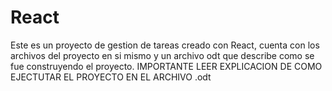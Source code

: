 # React
Este es un proyecto de gestion de tareas creado con React, cuenta con los archivos del proyecto en si mismo y un archivo odt que describe como se fue construyendo el proyecto. IMPORTANTE LEER EXPLICACION DE COMO EJECTUTAR EL PROYECTO EN EL ARCHIVO .odt
